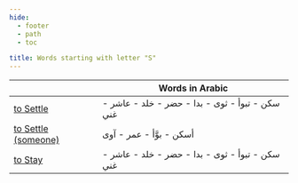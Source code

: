 ```yaml
---
hide:
  - footer
  - path
  - toc

title: Words starting with letter "S"
---
```


|  | Words in Arabic |
| ---- | ---- |
| [to Settle](../L/live.md) | سكن - تبوأ - ثوى - بدا - حضر - خلد - عاشر - غني |
| [to Settle (someone)](settle-someone.md) | أسكن - بوَّأ - عمر - آوى |
| [to Stay](../L/live.md) | سكن - تبوأ - ثوى - بدا - حضر - خلد - عاشر - غني |